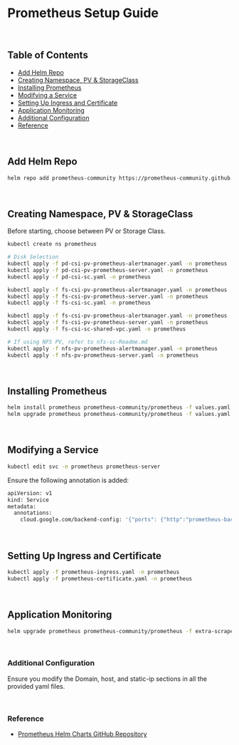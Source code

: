 # Prometheus Setup Guide

<br/>

## Table of Contents
- [Add Helm Repo](#add-helm-repo)
- [Creating Namespace, PV & StorageClass](#creating-namespace-pv--storageclass)
- [Installing Prometheus](#installing-prometheus)
- [Modifying a Service](#modifying-a-service)
- [Setting Up Ingress and Certificate](#setting-up-ingress-and-certificate)
- [Application Monitoring](#application-monitoring)
- [Additional Configuration](#additional-configuration)
- [Reference](#reference)

<br/>

## Add Helm Repo

```bash
helm repo add prometheus-community https://prometheus-community.github.io/helm-charts
```

<br/>

## Creating Namespace, PV & StorageClass
Before starting, choose between PV or Storage Class.
```bash
kubectl create ns prometheus

# Disk Selection 
kubectl apply -f pd-csi-pv-prometheus-alertmanager.yaml -n prometheus
kubectl apply -f pd-csi-pv-prometheus-server.yaml -n prometheus
kubectl apply -f pd-csi-sc.yaml -n prometheus

kubectl apply -f fs-csi-pv-prometheus-alertmanager.yaml -n prometheus
kubectl apply -f fs-csi-pv-prometheus-server.yaml -n prometheus
kubectl apply -f fs-csi-sc.yaml -n prometheus

kubectl apply -f fs-csi-pv-prometheus-alertmanager.yaml -n prometheus
kubectl apply -f fs-csi-pv-prometheus-server.yaml -n prometheus
kubectl apply -f fs-csi-sc-shared-vpc.yaml -n prometheus

# If using NFS PV, refer to nfs-sc-Readme.md
kubectl apply -f nfs-pv-prometheus-alertmanager.yaml -n prometheus
kubectl apply -f nfs-pv-prometheus-server.yaml -n prometheus
```

<br/>

## Installing Prometheus
```bash
helm install prometheus prometheus-community/prometheus -f values.yaml -n prometheus
helm upgrade prometheus prometheus-community/prometheus -f values.yaml -n prometheus # For upgrades
```

<br/>

## Modifying a Service
```bash
kubectl edit svc -n prometheus prometheus-server
```

Ensure the following annotation is added:
```bash
apiVersion: v1
kind: Service
metadata:
  annotations:
    cloud.google.com/backend-config: '{"ports": {"http":"prometheus-backend-config"}}'
```

<br/>

## Setting Up Ingress and Certificate
```bash
kubectl apply -f prometheus-ingress.yaml -n prometheus
kubectl apply -f prometheus-certificate.yaml -n prometheus
```

<br/>

## Application Monitoring
```bash
helm upgrade prometheus prometheus-community/prometheus -f extra-scrape-configs-values.yaml -f values.yaml -n prometheus
```

<br/>

### Additional Configuration
Ensure you modify the Domain, host, and static-ip sections in all the provided yaml files.

<br/>

### Reference
- [Prometheus Helm Charts GitHub Repository](https://github.com/prometheus-community/helm-charts)
